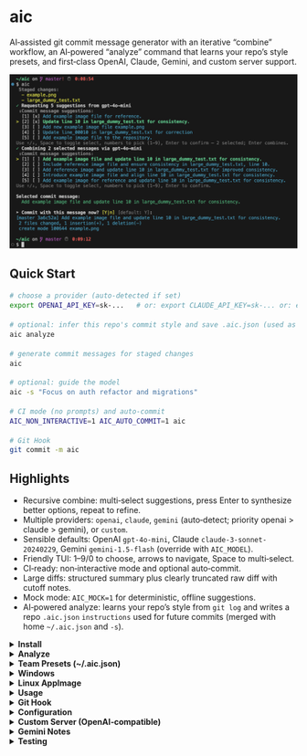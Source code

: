 # aic

AI‑assisted git commit message generator with an iterative “combine” workflow, an AI‑powered “analyze” command that learns your repo’s style presets, and first‑class OpenAI, Claude, Gemini, and custom server support.

![AIC example](example.png)

## Quick Start

```bash
# choose a provider (auto‑detected if set)
export OPENAI_API_KEY=sk-...   # or: export CLAUDE_API_KEY=sk-... or: export GEMINI_API_KEY=sk-...

# optional: infer this repo's commit style and save .aic.json (used as presets)
aic analyze

# generate commit messages for staged changes
aic

# optional: guide the model
aic -s "Focus on auth refactor and migrations"

# CI mode (no prompts) and auto‑commit
AIC_NON_INTERACTIVE=1 AIC_AUTO_COMMIT=1 aic

# Git Hook
git commit -m aic
```

## Highlights

- Recursive combine: multi‑select suggestions, press Enter to synthesize better options, repeat to refine.
- Multiple providers: `openai`, `claude`, `gemini` (auto‑detect; priority openai > claude > gemini), or `custom`.
- Sensible defaults: OpenAI `gpt-4o-mini`, Claude `claude-3-sonnet-20240229`, Gemini `gemini-1.5-flash` (override with `AIC_MODEL`).
- Friendly TUI: 1–9/0 to choose, arrows to navigate, Space to multi‑select.
- CI‑ready: non‑interactive mode and optional auto‑commit.
- Large diffs: structured summary plus clearly truncated raw diff with cutoff notes.
- Mock mode: `AIC_MOCK=1` for deterministic, offline suggestions.
- AI‑powered analyze: learns your repo’s style from `git log` and writes a repo `.aic.json` `instructions` used for future commits (merged with home `~/.aic.json` and `-s`).

<details>
<summary><strong>Install</strong></summary>

Clone, verify, and install (no build required):

```bash
git clone https://github.com/Hans2711/aic.git
cd aic
./scripts/verify.sh
sudo bash scripts/install.sh   # /usr/local/bin/aic -> dist/<platform>/aic
aic --version
```

If `/usr/local/bin` is unavailable, the installer falls back to `~/.local/bin/aic`. Ensure it’s on `PATH`:

```bash
export PATH="$HOME/.local/bin:$PATH"; hash -r
```

macOS Gatekeeper (if needed):

```bash
xattr -d com.apple.quarantine /usr/local/bin/aic 2>/dev/null || true
```

</details>

<details>
<summary><strong>Analyze</strong></summary>

Use AI to infer your repository’s commit message conventions and save them as repo‑local presets.

Usage:

```bash
aic analyze [--limit N]   # default N=1000 recent subjects
```

What it does:

- Reads recent non‑merge commit subjects and asks your configured provider to synthesize concise style instructions.
- Writes/updates `<repo>/.aic.json` with an `instructions` string.
- These repo instructions are merged with home `~/.aic.json` and CLI `-s` in this order: repo → home → CLI.

Notes:

- Requires a provider API key (OpenAI, Claude, Gemini, or Custom) set in the environment.
- Only commit subjects are sent (no bodies) to minimize prompt size.
- You can tweak `.aic.json` manually after generation.

</details>

<details>
<summary><strong>Team Presets (~/.aic.json)</strong></summary>

Share a common commit style across your team via a simple JSON file placed in each developer’s home directory:

File: `~/.aic.json`

```json
{
  "instructions": "Use imperative mood, keep <=72 chars, prefer feat|fix|docs|refactor scopes, no trailing period."
}
```

If set, `instructions` is appended to the AI system prompt for both the initial suggestions and the combine step. You can still add ad‑hoc guidance with `-s "..."`; both are merged (repo first, then home, then CLI).

Notes:

- The file is optional; if missing or invalid, `aic` continues with defaults.
- Only the `instructions` key is read today; more keys may be supported later.

</details>

<details>
<summary><strong>Windows</strong></summary>

Option 1: Download a prebuilt binary

- Grab `aic_windows_amd64.zip` (or `aic_windows_arm64.zip`) from the latest GitHub Release.
- Unzip and place `aic.exe` somewhere on your `PATH` (e.g., `C:\Users\<you>\bin`).
- Ensure Git for Windows is installed and available in `PATH`.

Option 2: Build from source with Go

```powershell
git clone https://github.com/Hans2711/aic.git
cd aic
go build -o aic.exe ./cmd/aic
```

Verify:

```powershell
PS> .\aic.exe --version
```

Notes:

- The interactive UI falls back gracefully on Windows if advanced TTY features aren’t available.
- Clipboard copy uses `clip` when present (bundled with modern Windows).

</details>

<details>
<summary><strong>Linux AppImage</strong></summary>

Build AppImage artifacts locally (requires Linux):

```bash
# 1) Build binaries
bash scripts/build.sh

# 2) Package AppImage (downloads appimagetool automatically)
bash scripts/package_appimage.sh

# Outputs:
#   dist/aic_linux_amd64.AppImage
#   dist/aic_linux_arm64.AppImage

# Run the AppImage
chmod +x dist/aic_linux_amd64.AppImage
./dist/aic_linux_amd64.AppImage --version
```

Notes:

- The AppImage contains a static Go binary (CGO disabled), so it runs on most modern distros.
- The AppImage is CLI‑oriented (Terminal=true); it launches `aic` in your terminal.
- The packager uses APPIMAGE_EXTRACT_AND_RUN=1 to avoid a FUSE requirement.

</details>

<details>
<summary><strong>Usage</strong></summary>

```bash
aic [-s "extra instruction"] [--version] [--no-color]
aic analyze [--limit N]   # infer repo style and write .aic.json
```

Interactive controls:

- 1–9/0 choose, ↑/↓ navigate, Space multi‑select, Enter combine.

Disable ANSI colors:

```bash
aic --no-color
# or
export AIC_NO_COLOR=1; aic
```

</details>

<details>
<summary><strong>Git Hook</strong></summary>

Install a `prepare-commit-msg` hook so `aic` suggests a message on `git commit`:

```bash
bash scripts/install_git_hook.sh
```

Behavior:

- Runs for normal commits without `-m/-F` and not for merges/squashes/amends.
- If the commit message file already has content, it leaves it unchanged.
- Writes the selected message into the commit message buffer so you can still edit.

Shortcut:

- Type `git commit -m "aic"` to trigger generation explicitly (the hook replaces the placeholder).

Notes:

- Ensure `aic` is on your `PATH`.
- Temporarily skip the hook with `AIC_SKIP_HOOK=1 git commit`.

</details>

<details>
<summary><strong>Configuration</strong></summary>

 Providers and models:

 - `AIC_PROVIDER`: `openai` | `claude` | `gemini` | `custom` (auto‑detect from API keys; priority openai > claude > gemini).
 - `OPENAI_API_KEY` / `CLAUDE_API_KEY` / `GEMINI_API_KEY`: required for chosen provider.
 - `CUSTOM_API_KEY`: optional; only if your custom server requires it.
 - `AIC_MODEL`: override default model (OpenAI: `gpt-4o-mini`; Claude: `claude-3-sonnet-20240229`; Gemini: `gemini-1.5-flash`; Custom: set to a model exposed by your server).

Generation & UX:

- `AIC_SUGGESTIONS`: number of suggestions (1–10, default 5; non-interactive default: 1).
- `AIC_NO_COLOR`: disable colors (same as `--no-color`).
- `-s "..."`: extra instruction appended to the prompt.

Run modes:

- `AIC_NON_INTERACTIVE=1`: pick first suggestion and print (CI).
- `AIC_AUTO_COMMIT=1`: with non‑interactive, also run `git commit -m ...`.
- `AIC_MOCK=1`: offline, deterministic suggestions (no API calls).

Debug:

- `AIC_DEBUG=1`: verbose error details.
- `AIC_DEBUG_SUMMARY=1`: debug output during large‑diff summarization.

Large diffs:

- For very large staged diffs, the tool generates a compact “Diff Summary” (using the provider’s default model) and appends a clearly truncated raw diff (~16k chars) with cutoff notes. If summarization fails, it falls back to simple truncation.

</details>

<details>
<summary><strong>Custom Server (OpenAI‑compatible)</strong></summary>

Use `AIC_PROVIDER=custom` to send requests to a local or remote OpenAI‑compatible server (e.g., LM Studio at `http://127.0.0.1:1234`). If `AIC_MODEL` is unset or set to `auto`, `aic` queries `/v1/models` and picks the first model.

Defaults (override via env):

- `CUSTOM_BASE_URL` = `http://127.0.0.1:1234`
- `CUSTOM_CHAT_COMPLETIONS_PATH` = `/v1/chat/completions`
- `CUSTOM_COMPLETIONS_PATH` = `/v1/completions`
- `CUSTOM_EMBEDDINGS_PATH` = `/v1/embeddings`
- `CUSTOM_MODELS_PATH` = `/v1/models`
- `CUSTOM_API_KEY` = optional; if set, sent as `Authorization: Bearer <key>`

Examples (LM Studio):

```bash
# Auto-pick model from /v1/models
AIC_PROVIDER=custom CUSTOM_BASE_URL=http://127.0.0.1:1234 aic

# Or specify a model explicitly
AIC_PROVIDER=custom CUSTOM_BASE_URL=http://127.0.0.1:1234 AIC_MODEL="<model-id>" aic
```

Tip: run `curl http://127.0.0.1:1234/v1/models` to inspect model IDs.

</details>

<details>
<summary><strong>Gemini Notes</strong></summary>

- Models: commonly available options include `gemini-1.5-flash` (default) and `gemini-1.5-pro`. Newer `gemini-2.5-*` models may require allowlisted access.
- Auto‑detect: setting `GEMINI_API_KEY` is enough; or force with `AIC_PROVIDER=gemini`.
- Output budget: if Gemini returns empty content with `finishReason=MAX_TOKENS`, `aic` automatically retries with a larger output token budget. You can also set `AIC_SUGGESTIONS=1` or choose a smaller model (e.g., `gemini-1.5-flash`).

Example:

```bash
export GEMINI_API_KEY=sk-...
AIC_PROVIDER=gemini AIC_MODEL=gemini-1.5-flash aic
```

</details>

<details>
<summary><strong>Testing</strong></summary>

Mock (fast, offline):

```bash
AIC_MOCK=1 ./scripts/test_openai_models.sh
```

OpenAI API (consumes tokens):

```bash
export OPENAI_API_KEY=sk-...
./scripts/test_openai_models.sh
MODELS="gpt-4o-mini gpt-4o" ./scripts/test_openai_models.sh
```

Claude API:

```bash
export CLAUDE_API_KEY=sk-...
./scripts/test_claude_models.sh
```

Gemini API:

```bash
export GEMINI_API_KEY=sk-...
./scripts/test_gemini_models.sh
```

Large diff summarization (~50KB synthetic diff):

```bash
bash scripts/test_large_diff.sh                 # mock
export OPENAI_API_KEY=sk-...; REAL=1 bash scripts/test_large_diff.sh
```

Enable extra debug during summary:

```bash
export AIC_DEBUG_SUMMARY=1
```

</details>
